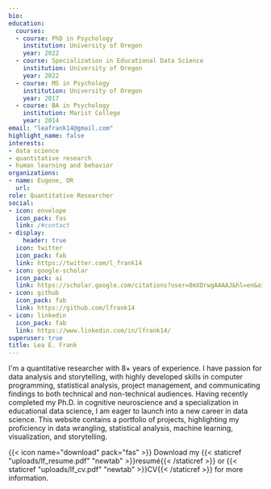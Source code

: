 ```yaml
---
bio: 
education:
  courses:
  - course: PhD in Psychology
    institution: University of Oregon
    year: 2022
  - course: Specialization in Educational Data Science
    institution: University of Oregon
    year: 2022
  - course: MS in Psychology
    institution: University of Oregon
    year: 2017
  - course: BA in Psychology
    institution: Marist College
    year: 2014
email: "leafrank14@gmail.com"
highlight_name: false
interests:
- data science
- quantitative research
- human learning and behavior
organizations:
- name: Eugene, OR
  url: 
role: Quantitative Researcher
social:
- icon: envelope
  icon_pack: fas
  link: /#contact
- display:
    header: true
  icon: twitter
  icon_pack: fab
  link: https://twitter.com/l_frank14
- icon: google-scholar
  icon_pack: ai
  link: https://scholar.google.com/citations?user=8mXDrwgAAAAJ&hl=en&oi=sra
- icon: github
  icon_pack: fab
  link: https://github.com/lfrank14
- icon: linkedin
  icon_pack: fab
  link: https://www.linkedin.com/in/lfrank14/
superuser: true
title: Lea E. Frank
---
```


I'm a quantitative researcher with 8+ years of experience. I have passion for data analysis and storytelling, with highly developed skills in computer programming, statistical analysis, project management, and communicating findings to both technical and non-technical audiences. Having recently completed my Ph.D. in cognitive neuroscience and a specialization in educational data science, I am eager to launch into a new career in data science. This website contains a portfolio of projects, highlighting my proficiency in data wrangling, statistical analysis, machine learning, visualization, and storytelling. 

{{< icon name="download" pack="fas" >}} Download my {{< staticref "uploads/lf_resume.pdf" "newtab" >}}resumé{{< /staticref >}} or {{< staticref "uploads/lf_cv.pdf" "newtab" >}}CV{{< /staticref >}} for more information.
